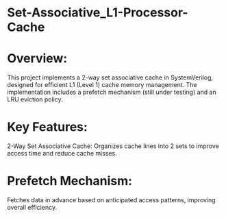 # Set-Associative_L1-Processor-Cache
# Overview:

This project implements a 2-way set associative cache in SystemVerilog, designed for efficient L1 (Level 1) cache memory management. The implementation includes a prefetch mechanism (still under testing) and an LRU eviction policy.

# Key Features:
2-Way Set Associative Cache: Organizes cache lines into 2 sets to improve access time and reduce cache misses.

# Prefetch Mechanism: 
Fetches data in advance based on anticipated access patterns, improving overall efficiency.
